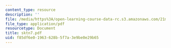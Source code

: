 ```yaml
---
content_type: resource
description: ''
file: /media/https%3A/open-learning-course-data-rc.s3.amazonaws.com/21m-735-technical-design-scenery-mechanisms-and-special-effects-spring-2004/f85df6e01963628b5f7a3e9be0e29b65_sktn7.pdf
file_type: application/pdf
resourcetype: Document
title: sktn7.pdf
uid: f85df6e0-1963-628b-5f7a-3e9be0e29b65
---
```

